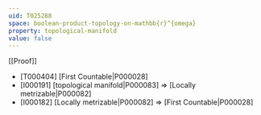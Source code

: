```yaml
---
uid: T025288
space: boolean-product-topology-on-mathbb{r}^{omega}
property: topological-manifold
value: false
---
```

[[Proof]]

* [T000404] [First Countable|P000028]
* [I000191] [topological manifold|P000083] => [Locally metrizable|P000082]
* [I000182] [Locally metrizable|P000082] => [First Countable|P000028]

